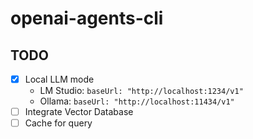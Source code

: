 # openai-agents-cli

## TODO

- [x] Local LLM mode
  - LM Studio: `baseUrl: "http://localhost:1234/v1"`
  - Ollama: `baseUrl: "http://localhost:11434/v1"`
- [ ] Integrate Vector Database
- [ ] Cache for query
